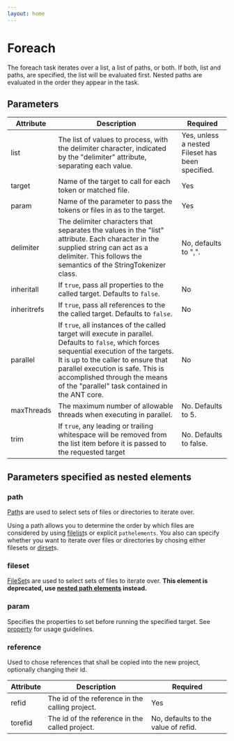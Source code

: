 ```yaml
---
layout: home
---
```

Foreach
=======

The foreach task iterates over a list, a list of paths, or both. If both, list and paths, are specified, the list will be evaluated first. Nested paths are evaluated in the order they appear in the task.

Parameters
----------

| Attribute   | Description                                                                                                                                                                                                                                                                                               | Required                                         |
|-------------|-----------------------------------------------------------------------------------------------------------------------------------------------------------------------------------------------------------------------------------------------------------------------------------------------------------|--------------------------------------------------|
| list        | The list of values to process, with the delimiter character, indicated by the "delimiter" attribute, separating each value.                                                                                                                                                                               | Yes, unless a nested Fileset has been specified. |
| target      | Name of the target to call for each token or matched file.                                                                                                                                                                                                                                                | Yes                                              |
| param       | Name of the parameter to pass the tokens or files in as to the target.                                                                                                                                                                                                                                    | Yes                                              |
| delimiter   | The delimiter characters that separates the values in the "list" attribute. Each character in the supplied string can act as a delimiter. This follows the semantics of the StringTokenizer class.                                                                                                        | No, defaults to ",".                             |
| inheritall  | If `true`, pass all properties to the called target. Defaults to `false`.                                                                                                                                                                                                                                 | No                                               |
| inheritrefs | If `true`, pass all references to the the called target. Defaults to `false`.                                                                                                                                                                                                                             | No                                               |
| parallel    | If `true`, all instances of the called target will execute in parallel. Defaults to `false`, which forces sequential execution of the targets. It is up to the caller to ensure that parallel execution is safe. This is accomplished through the means of the "parallel" task contained in the ANT core. | No                                               |
| maxThreads  | The maximum number of allowable threads when executing in parallel.                                                                                                                                                                                                                                       | No. Defaults to 5.                               |
| trim        | If `true`, any leading or trailing whitespace will be removed from the list item before it is passed to the requested target                                                                                                                                                                              | No. Defaults to false.                           |

Parameters specified as nested elements
---------------------------------------

<span id="path"></span>

### path

[Path](http://ant.apache.org/manual/using.html#path)s are used to select sets of files or directories to iterate over.

Using a path allows you to determine the order by which files are considered by using [filelist](http://ant.apache.org/manual/CoreTypes/filelist.html)s or explicit `pathelements`. You also can specify whether you want to iterate over files or directories by chosing either filesets or [dirset](http://ant.apache.org/manual/CoreTypes/dirset.html)s.

<span id="fileset"></span>

### fileset

[FileSet](http://ant.apache.org/manual/CoreTypes/fileset.html)s are used to select sets of files to iterate over. **This element is deprecated, use [nested path elements](#path) instead.**

### param

Specifies the properties to set before running the specified target. See [property](http://ant.apache.org/manual/CoreTasks/property.html) for usage guidelines.

### <span id="reference">reference</span>

Used to chose references that shall be copied into the new project, optionally changing their id.

| Attribute | Description                                     | Required                            |
|-----------|-------------------------------------------------|-------------------------------------|
| refid     | The id of the reference in the calling project. | Yes                                 |
| torefid   | The id of the reference in the called project.  | No, defaults to the value of refid. |

